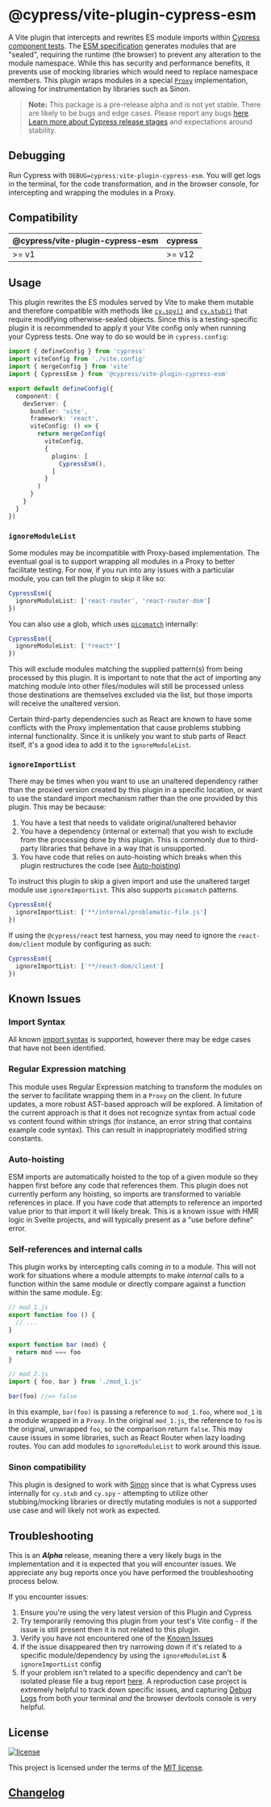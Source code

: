 # @cypress/vite-plugin-cypress-esm

A Vite plugin that intercepts and rewrites ES module imports within [Cypress component tests](https://docs.cypress.io/guides/component-testing/overview). The [ESM specification](https://tc39.es/ecma262/#sec-modules) generates modules that are "sealed", requiring the runtime (the browser) to prevent any alteration to the module namespace. While this has security and performance benefits, it prevents use of mocking libraries which would need to replace namespace members. This plugin wraps modules in a special [`Proxy`](https://developer.mozilla.org/en-US/docs/Web/JavaScript/Reference/Global_Objects/Proxy) implementation, allowing for instrumentation by libraries such as Sinon.

> **Note:** This package is a pre-release alpha and is not yet stable. There are likely to be bugs and edge cases. Please report any bugs [here](https://github.com/cypress-io/cypress/issues/new?labels=npm:%20@cypress/vite-plugin-cypress-esm). [Learn more about Cypress release stages](https://docs.cypress.io/guides/references/release-stages#Alpha) and expectations around stability.

## Debugging

Run Cypress with `DEBUG=cypress:vite-plugin-cypress-esm`. You will get logs in the terminal, for the code transformation, and in the browser console, for intercepting and wrapping the modules in a Proxy. 
## Compatibility

| @cypress/vite-plugin-cypress-esm | cypress |
| -------------------------------- | ------- |
| >= v1                            | >= v12  |

## Usage

This plugin rewrites the ES modules served by Vite to make them mutable and therefore compatible with methods like [`cy.spy()`](https://docs.cypress.io/api/commands/spy) and [`cy.stub()`](https://docs.cypress.io/api/commands/stub) that require modifying otherwise-sealed objects. Since this is a testing-specific plugin it is recommended to apply it your Vite config only when running your Cypress tests. One way to do so would be in `cypress.config`:

```ts
import { defineConfig } from 'cypress'
import viteConfig from './vite.config'
import { mergeConfig } from 'vite'
import { CypressEsm } from '@cypress/vite-plugin-cypress-esm'

export default defineConfig({
  component: {
    devServer: {
      bundler: 'vite',
      framework: 'react',
      viteConfig: () => {
        return mergeConfig(
          viteConfig,
          {
            plugins: [
              CypressEsm(),
            ]
          }
        )
      }
    }
  }
})
```

### `ignoreModuleList`

Some modules may be incompatible with Proxy-based implementation. The eventual goal is to support wrapping all modules in a Proxy to better facilitate testing. For now, if you run into any issues with a particular module, you can tell the plugin to skip it like so:

```ts
CypressEsm({
  ignoreModuleList: ['react-router', 'react-router-dom']
})
```

You can also use a glob, which uses [`picomatch`](https://github.com/micromatch/picomatch) internally:

```ts
CypressEsm({
  ignoreModuleList: ['*react*']
})
```

This will exclude modules matching the supplied pattern(s) from being processed by this plugin. It is important to note that the act of importing any matching module into other files/modules will still be processed unless those destinations are themselves excluded via the list, but those imports will receive the unaltered version.

Certain third-party dependencies such as React are known to have some conflicts with the Proxy implementation that cause problems stubbing internal functionality. Since it is unlikely you want to stub parts of React itself, it's a good idea to add it to the `ignoreModuleList`.

### `ignoreImportList`

There may be times when you want to use an unaltered dependency rather than the proxied version created by this plugin in a specific location, or want to use the standard import mechanism rather than the one provided by this plugin. This may be because:
1. You have a test that needs to validate original/unaltered behavior
2. You have a dependency (internal or external) that you wish to exclude from the processing done by this plugin. This is commonly due to third-party libraries that behave in a way that is unsupported.
3. You have code that relies on auto-hoisting which breaks when this plugin restructures the code (see [Auto-hoisting](#auto-hoisting))

To instruct this plugin to skip a given import and use the unaltered target module use `ignoreImportList`. This also supports `picomatch` patterns.

```ts
CypressEsm({
  ignoreImportList: ['**/internal/problematic-file.js']
})
```

If using the `@cypress/react` test harness, you may need to ignore the `react-dom/client` module by configuring as such:

```ts
CypressEsm({
  ignoreImportList: ['**/react-dom/client']
})
```

## Known Issues

### Import Syntax

All known [import syntax](https://developer.mozilla.org/en-US/docs/Web/JavaScript/Reference/Statements/import) is supported, however there may be edge cases that have not been identified.

### Regular Expression matching

This module uses Regular Expression matching to transform the modules on the server to facilitate wrapping them in a `Proxy` on the client. In future updates, a more robust AST-based approach will be explored. A limitation of the current approach is that it does not recognize syntax from actual code vs content found within strings (for instance, an error string that contains example code syntax). This can result in inappropriately modified string constants.

### Auto-hoisting

ESM imports are automatically hoisted to the top of a given module so they happen first before any code that references them. This plugin does not currently perform any hoisting, so imports are transformed to variable references in place. If you have code that attempts to reference an imported value prior to that import it will likely break. This is a known issue with HMR logic in Svelte projects, and will typically present as a "use before define" error.

### Self-references and internal calls

This plugin works by intercepting calls coming *in* to a module. This will not work for situations where a module attempts to make *internal* calls to a function within the same module or directly compare against a function within the same module. Eg:

```js
// mod_1.js
export function foo () {
  // ...
}

export function bar (mod) {
  return mod === foo 
}

// mod_2.js
import { foo, bar } from './mod_1.js'

bar(foo) //=> false
```

In this example, `bar(foo)` is passing a reference to `mod_1.foo`, where `mod_1` is a module wrapped in a `Proxy`. In the original `mod_1.js`, the reference to `foo` is the original, unwrapped `foo`, so the comparison return `false`. This may cause issues in some libraries, such as React Router when lazy loading routes. You can add modules to `ignoreModuleList` to work around this issue.

### Sinon compatibility

This plugin is designed to work with [Sinon](https://sinonjs.org/) since that is what Cypress uses internally for `cy.stub` and `cy.spy` - attempting to utilize other stubbing/mocking libraries or directly mutating modules is not a supported use case and will likely not work as expected.

## Troubleshooting

This is an **_Alpha_** release, meaning there a very likely bugs in the implementation and it is expected that you will encounter issues. We appreciate any bug reports once you have performed the troubleshooting process below.

If you encounter issues:
1. Ensure you're using the very latest version of this Plugin and Cypress
2. Try temporarily removing this plugin from your test's Vite config - if the issue is still present then it is not related to this plugin.
3. Verify you have not encountered one of the [Known Issues](#known-issues)
3. If the issue disappeared then try narrowing down if it's related to a specific module/dependency by using the `ignoreModuleList` & `ignoreImportList` config
4. If your problem isn't related to a specific dependency and can't be isolated please file a bug report [here](https://github.com/cypress-io/cypress/issues/new?labels=npm:%20@cypress/vite-plugin-cypress-esm). A reproduction case project is extremely helpful to track down specific issues, and capturing [Debug Logs](#debugging) from both your terminal *and* the browser devtools console is very helpful.

## License

[![license](https://img.shields.io/badge/license-MIT-green.svg)](https://github.com/cypress-io/cypress/blob/develop/LICENSE)

This project is licensed under the terms of the [MIT license](/LICENSE).

## [Changelog](./CHANGELOG.md)
